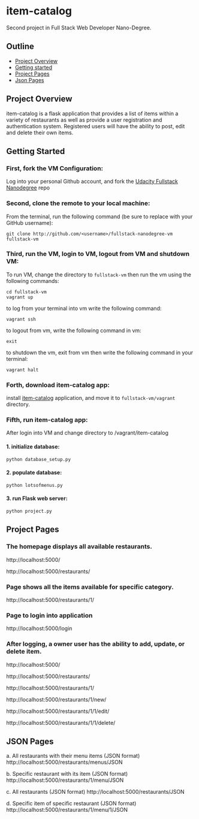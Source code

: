 # item-catalog
Second project in Full Stack Web Developer Nano-Degree.

## Outline
* [Project Overview](#project-overview)
* [Getting started](#getting-started)
* [Project Pages](#project-pages)
* [Json Pages](#json-pages)

## Project Overview
item-catalog is a flask application that provides a list of items within a variety of restaurants as well as provide a user registration and authentication system. Registered users will have the ability to post, edit and delete their own items.

## Getting Started
### First, fork the VM Configuration:
Log into your personal Github account, and fork the [Udacity Fullstack Nanodegree](https://github.com/udacity/fullstack-nanodegree-vm) repo

### Second, clone the remote to your local machine:
From the terminal, run the following command (be sure to replace <username> with your GitHub username): 
```
git clone http://github.com/<username>/fullstack-nanodegree-vm fullstack-vm 
```

### Third, run the VM, login to VM, logout from VM and shutdown VM:
To run VM, change the directory to `fullstack-vm` then run the vm using the following commands:
```
cd fullstack-vm
vagrant up
```
to log from your terminal into vm write the following command:
``` 
vagrant ssh
```
to logout from vm, write the following command in vm:
``` 
exit
```
to shutdown the vm, exit from vm then write the following command in your terminal:
``` 
vagrant halt
```

### Forth, download item-catalog app:
install [item-catalog](https://github.com/SarahAlhumud/item-catalog/) application, and move it to `fullstack-vm/vagrant` directory.

### Fifth, run item-catalog app:
After login into VM and change directory to /vagrant/item-catalog
#### 1. initialize database:
```
python database_setup.py
```
#### 2. populate database:
```
python lotsofmenus.py
```
#### 3. run Flask web server:
```
python project.py
```

## Project Pages
### The homepage displays all available restaurants.
http://localhost:5000/

http://localhost:5000/restaurants/

### Page shows all the items available for specific category.
http://localhost:5000/restaurants/1/

### Page to login into application
http://localhost:5000/login

### After logging, a owner user has the ability to add, update, or delete item.
http://localhost:5000/

http://localhost:5000/restaurants/

http://localhost:5000/restaurants/1/

http://localhost:5000/restaurants/1/new/

http://localhost:5000/restaurants/1/1/edit/

http://localhost:5000/restaurants/1/1/delete/


## JSON Pages
a. All restaurants with their menu items (JSON format)
http://localhost:5000/restaurants/menus/JSON

b. Specific restaurant with its item (JSON format)
http://localhost:5000/restaurants/1/menu/JSON

c. All restaurants (JSON format)
http://localhost:5000/restaurants/JSON

d. Specific item of specific restaurant (JSON format) 
http://localhost:5000/restaurants/1/menu/1/JSON
